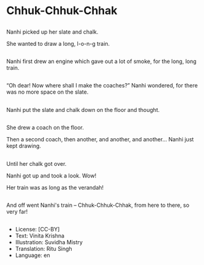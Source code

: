 # Chhuk-Chhuk-Chhak

##
Nanhi picked up her slate and chalk.

She wanted to draw a long, l-o-n-g train.

##
Nanhi first drew an engine which gave out a lot of smoke, for the long, long train.

##
“Oh dear! Now where shall I make the coaches?” Nanhi wondered, for there was no more space on the slate.

##
Nanhi put the slate and chalk down on the floor and thought.

##
She drew a coach on the floor.

Then a second coach, then another, and another, and another... Nanhi just kept drawing.

##
Until her chalk got over.

Nanhi got up and took a look. Wow!

Her train was as long as the verandah!

##
And off went Nanhi's train – Chhuk-Chhuk-Chhak, from here to there, so very far!

##
* License: [CC-BY]
* Text: Vinita Krishna
* Illustration: Suvidha Mistry
* Translation: Ritu Singh
* Language: en
